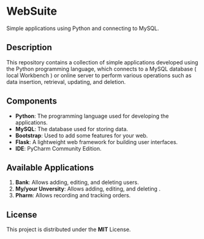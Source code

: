 # WebSuite

Simple applications using Python and connecting to MySQL.

## Description
This repository contains a collection of simple applications developed using the Python programming language, which connects to a MySQL database ( local Workbench ) or online server to perform various operations such as data insertion, retrieval, updating, and deletion.

## Components
- **Python**: The programming language used for developing the applications.
- **MySQL**: The database used for storing data.
- **Bootstrap**: Used to add some features for your web.
- **Flask**: A lightweight web framework for building user interfaces.
- **IDE**: PyCharm Community Edition.

## Available Applications
1. **Bank**: Allows adding, editing, and deleting users.
2. **My/your Unversity**: Allows adding, editing, and deleting .
3. **Pharm**: Allows recording and tracking orders.
## License
This project is distributed under the **MIT** License.


